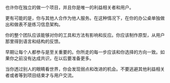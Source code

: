 也许你在独立的做一个项目，并且你是唯一的利益相关者和用户。

更有可能的是，你与其他人合作为他人服务。在这种情况下，在你的办公桌单独做出和做表不是练习信息架构。

你的整个团队应该能够对你的工具和方法有影响和反应。你应该制作原型，从用户那里得到语言和结构的反馈。

早期让每个人都参与是至关重要的。你所走的每一步应该和你选择的方向一致。如果你之前没有达成共识，在以后要准备更多。

当你透过别人的眼睛看世界，你会发现弱点和改进的机会。不要逃避其他利益相关者或者等到项目结束才与用户交流。